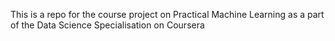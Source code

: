 This is a repo for the course project on Practical Machine Learning as a part of the Data Science Specialisation on Coursera
